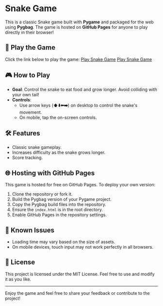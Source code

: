 # Snake Game

This is a classic Snake game built with **Pygame** and packaged for the web using **Pygbag**. The game is hosted on **GitHub Pages** for anyone to play directly in their browser!

## 🚀 Play the Game

Click the link below to play the game:
[Play Snake Game](https://brolo231.github.io/snake)
<a href="https://brolo231.github.io/snake" traget="_blank">Play Snake Game</a>

## 🎮 How to Play

- **Goal**: Control the snake to eat food and grow longer. Avoid colliding with your own tail!
- **Controls**:
  - Use arrow keys (**⬆️⬇️⬅️➡️**) on desktop to control the snake's movement.
  - On mobile, tap the on-screen controls.

## 🛠️ Features

- Classic snake gameplay.
- Increases difficulty as the snake grows longer.
- Score tracking.

## 🌐 Hosting with GitHub Pages

This game is hosted for free on GitHub Pages. To deploy your own version:

1. Clone the repository or fork it.
2. Build the Pygbag version of your Pygame project.
3. Copy the Pygbag build files into the repository.
4. Ensure the `index.html` is in the root directory.
5. Enable GitHub Pages in the repository settings.

## 🤔 Known Issues

- Loading time may vary based on the size of assets.
- On mobile devices, touch input may not work perfectly in all browsers.

## 📜 License

This project is licensed under the MIT License. Feel free to use and modify it as you like.

---

Enjoy the game and feel free to share your feedback or contribute to the project!
